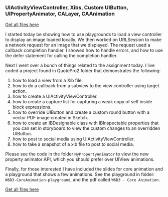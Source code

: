 ### UIActivityViewController, Xibs, Custom UIButton, UIPropertyAnimator, CALayer, CAAnimation

[Get all files here](https://github.com/philosopherdog/W6D3-Assignment-Prep-More-Animation)

I started today be showing how to use playgrounds to load a view controller to display an image loaded locally. We then worked on URLSession to make a network request for an image that we displayed. The request used a callback completion handler. I showed how to handle errors, and how to use the defer statement for calling the completion handler.

Next I went over a bunch of things related to the assignment today. I live coded a project found in QuotePro2 folder that demonstrates the following:

1. how to load a view from a Xib file.
2. how to do a callback from a subview to the view controller using target action.
3. how to create a UIActivityViewController.
4. how to create a capture list for capturing a weak copy of self inside block expressions.
5. how to override UIButton and create a custom round button with a vector PDF image created in Sketch.
6. how to create an IBDesignable class with IBInspectable properties that you can set in storyboard to view the custom changes to an overridden UIButton.
7. how to post to social media using UIActivityViewController.
8. how to take a snapshot of a xib file to post to social media.

Please see the code in the folder `MyPropertyAnimator` to view the new property animator API, which you should prefer over UIView animations.

Finally, for those interested I have included the slides for core animation and a playground that shows a few animations. See the playground in folder:  `W6D3-CoreAnimation-playground`, and the pdf called `W6D3 - Core Animation`.

[Get all files here](https://github.com/philosopherdog/W6D3-Assignment-Prep-More-Animation)
